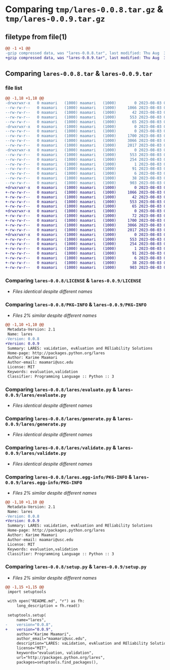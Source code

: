 # Comparing `tmp/lares-0.0.8.tar.gz` & `tmp/lares-0.0.9.tar.gz`

## filetype from file(1)

```diff
@@ -1 +1 @@
-gzip compressed data, was "lares-0.0.8.tar", last modified: Thu Aug  3 06:05:47 2023, max compression
+gzip compressed data, was "lares-0.0.9.tar", last modified: Thu Aug  3 06:07:16 2023, max compression
```

## Comparing `lares-0.0.8.tar` & `lares-0.0.9.tar`

### file list

```diff
@@ -1,18 +1,18 @@
-drwxrwxr-x   0 maamari   (1000) maamari   (1000)        0 2023-08-03 06:05:47.164340 lares-0.0.8/
--rw-rw-r--   0 maamari   (1000) maamari   (1000)     1066 2023-08-03 03:26:16.000000 lares-0.0.8/LICENSE
--rw-rw-r--   0 maamari   (1000) maamari   (1000)       42 2023-08-03 03:26:16.000000 lares-0.0.8/MANIFEST.in
--rw-rw-r--   0 maamari   (1000) maamari   (1000)      553 2023-08-03 06:05:47.164340 lares-0.0.8/PKG-INFO
--rw-rw-r--   0 maamari   (1000) maamari   (1000)       65 2023-08-03 03:28:06.000000 lares-0.0.8/README.md
-drwxrwxr-x   0 maamari   (1000) maamari   (1000)        0 2023-08-03 06:05:47.164340 lares-0.0.8/lares/
--rw-rw-r--   0 maamari   (1000) maamari   (1000)        0 2023-08-03 05:52:38.000000 lares-0.0.8/lares/__init__.py
--rw-rw-r--   0 maamari   (1000) maamari   (1000)     1700 2023-08-03 06:05:01.000000 lares-0.0.8/lares/evaluate.py
--rw-rw-r--   0 maamari   (1000) maamari   (1000)     3066 2023-08-03 06:05:11.000000 lares-0.0.8/lares/generate.py
--rw-rw-r--   0 maamari   (1000) maamari   (1000)     2017 2023-08-03 06:04:38.000000 lares-0.0.8/lares/validate.py
-drwxrwxr-x   0 maamari   (1000) maamari   (1000)        0 2023-08-03 06:05:47.164340 lares-0.0.8/lares.egg-info/
--rw-rw-r--   0 maamari   (1000) maamari   (1000)      553 2023-08-03 06:05:47.000000 lares-0.0.8/lares.egg-info/PKG-INFO
--rw-rw-r--   0 maamari   (1000) maamari   (1000)      254 2023-08-03 06:05:47.000000 lares-0.0.8/lares.egg-info/SOURCES.txt
--rw-rw-r--   0 maamari   (1000) maamari   (1000)        1 2023-08-03 06:05:47.000000 lares-0.0.8/lares.egg-info/dependency_links.txt
--rw-rw-r--   0 maamari   (1000) maamari   (1000)       91 2023-08-03 06:05:47.000000 lares-0.0.8/lares.egg-info/requires.txt
--rw-rw-r--   0 maamari   (1000) maamari   (1000)        6 2023-08-03 06:05:47.000000 lares-0.0.8/lares.egg-info/top_level.txt
--rw-rw-r--   0 maamari   (1000) maamari   (1000)       38 2023-08-03 06:05:47.164340 lares-0.0.8/setup.cfg
--rw-rw-r--   0 maamari   (1000) maamari   (1000)      903 2023-08-03 06:05:44.000000 lares-0.0.8/setup.py
+drwxrwxr-x   0 maamari   (1000) maamari   (1000)        0 2023-08-03 06:07:16.492343 lares-0.0.9/
+-rw-rw-r--   0 maamari   (1000) maamari   (1000)     1066 2023-08-03 03:26:16.000000 lares-0.0.9/LICENSE
+-rw-rw-r--   0 maamari   (1000) maamari   (1000)       42 2023-08-03 03:26:16.000000 lares-0.0.9/MANIFEST.in
+-rw-rw-r--   0 maamari   (1000) maamari   (1000)      553 2023-08-03 06:07:16.492343 lares-0.0.9/PKG-INFO
+-rw-rw-r--   0 maamari   (1000) maamari   (1000)       65 2023-08-03 03:28:06.000000 lares-0.0.9/README.md
+drwxrwxr-x   0 maamari   (1000) maamari   (1000)        0 2023-08-03 06:07:16.492343 lares-0.0.9/lares/
+-rw-rw-r--   0 maamari   (1000) maamari   (1000)       72 2023-08-03 06:07:07.000000 lares-0.0.9/lares/__init__.py
+-rw-rw-r--   0 maamari   (1000) maamari   (1000)     1700 2023-08-03 06:05:01.000000 lares-0.0.9/lares/evaluate.py
+-rw-rw-r--   0 maamari   (1000) maamari   (1000)     3066 2023-08-03 06:05:11.000000 lares-0.0.9/lares/generate.py
+-rw-rw-r--   0 maamari   (1000) maamari   (1000)     2017 2023-08-03 06:04:38.000000 lares-0.0.9/lares/validate.py
+drwxrwxr-x   0 maamari   (1000) maamari   (1000)        0 2023-08-03 06:07:16.492343 lares-0.0.9/lares.egg-info/
+-rw-rw-r--   0 maamari   (1000) maamari   (1000)      553 2023-08-03 06:07:16.000000 lares-0.0.9/lares.egg-info/PKG-INFO
+-rw-rw-r--   0 maamari   (1000) maamari   (1000)      254 2023-08-03 06:07:16.000000 lares-0.0.9/lares.egg-info/SOURCES.txt
+-rw-rw-r--   0 maamari   (1000) maamari   (1000)        1 2023-08-03 06:07:16.000000 lares-0.0.9/lares.egg-info/dependency_links.txt
+-rw-rw-r--   0 maamari   (1000) maamari   (1000)       91 2023-08-03 06:07:16.000000 lares-0.0.9/lares.egg-info/requires.txt
+-rw-rw-r--   0 maamari   (1000) maamari   (1000)        6 2023-08-03 06:07:16.000000 lares-0.0.9/lares.egg-info/top_level.txt
+-rw-rw-r--   0 maamari   (1000) maamari   (1000)       38 2023-08-03 06:07:16.492343 lares-0.0.9/setup.cfg
+-rw-rw-r--   0 maamari   (1000) maamari   (1000)      903 2023-08-03 06:07:14.000000 lares-0.0.9/setup.py
```

### Comparing `lares-0.0.8/LICENSE` & `lares-0.0.9/LICENSE`

 * *Files identical despite different names*

### Comparing `lares-0.0.8/PKG-INFO` & `lares-0.0.9/PKG-INFO`

 * *Files 2% similar despite different names*

```diff
@@ -1,10 +1,10 @@
 Metadata-Version: 2.1
 Name: lares
-Version: 0.0.8
+Version: 0.0.9
 Summary: LARES: vaLidation, evAluation and REliability Solutions
 Home-page: http://packages.python.org/lares
 Author: Karime Maamari
 Author-email: maamari@usc.edu
 License: MIT
 Keywords: evaluation,validation
 Classifier: Programming Language :: Python :: 3
```

### Comparing `lares-0.0.8/lares/evaluate.py` & `lares-0.0.9/lares/evaluate.py`

 * *Files identical despite different names*

### Comparing `lares-0.0.8/lares/generate.py` & `lares-0.0.9/lares/generate.py`

 * *Files identical despite different names*

### Comparing `lares-0.0.8/lares/validate.py` & `lares-0.0.9/lares/validate.py`

 * *Files identical despite different names*

### Comparing `lares-0.0.8/lares.egg-info/PKG-INFO` & `lares-0.0.9/lares.egg-info/PKG-INFO`

 * *Files 2% similar despite different names*

```diff
@@ -1,10 +1,10 @@
 Metadata-Version: 2.1
 Name: lares
-Version: 0.0.8
+Version: 0.0.9
 Summary: LARES: vaLidation, evAluation and REliability Solutions
 Home-page: http://packages.python.org/lares
 Author: Karime Maamari
 Author-email: maamari@usc.edu
 License: MIT
 Keywords: evaluation,validation
 Classifier: Programming Language :: Python :: 3
```

### Comparing `lares-0.0.8/setup.py` & `lares-0.0.9/setup.py`

 * *Files 2% similar despite different names*

```diff
@@ -1,15 +1,15 @@
 import setuptools
 
 with open("README.md", "r") as fh:
     long_description = fh.read()
 
 setuptools.setup(
     name="lares",
-    version="0.0.8",
+    version="0.0.9",
     author="Karime Maamari",
     author_email="maamari@usc.edu",
     description="LARES: vaLidation, evAluation and REliability Solutions",
     license="MIT",
     keywords="evaluation, validation",
     url="http://packages.python.org/lares",
     packages=setuptools.find_packages(),
```

